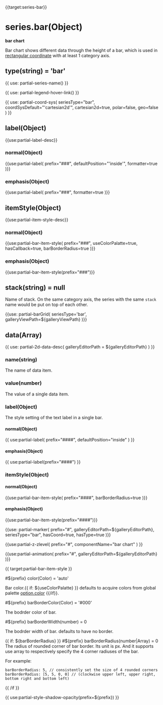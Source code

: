{{target:series-bar}}

# series.bar(Object)

**bar chart**

Bar chart shows different data through the height of a bar, which is used in [rectangular coordinate](~grid) with at least 1 category axis.

## type(string) = 'bar'

{{ use: partial-series-name() }}

{{ use: partial-legend-hover-link() }}

{{ use: partial-coord-sys(
    seriesType="bar",
    coordSysDefault="'cartesian2d'",
    cartesian2d=true,
    polar=false,
    geo=false
) }}

## label(Object)
{{use:partial-label-desc}}
### normal(Object)
{{use:partial-label(
    prefix="###",
    defaultPosition="'inside'",
    formatter=true
)}}
### emphasis(Object)
{{use:partial-label(
    prefix="###",
    formatter=true
)}}

## itemStyle(Object)
{{use:partial-item-style-desc}}
### normal(Object)
{{use:partial-bar-item-style(
    prefix="###",
    useColorPalatte=true,
    hasCallback=true,
    barBorderRadius=true
)}}
### emphasis(Object)
{{use:partial-bar-item-style(prefix="###")}}


## stack(string) = null
Name of stack. On the same category axis, the series with the same `stack` name would be put on top of each other.

{{use: partial-barGrid(
    seriesType='bar',
    galleryViewPath=${galleryViewPath}
)}}


## data(Array)

{{ use: partial-2d-data-desc(
    galleryEditorPath = ${galleryEditorPath}
) }}

### name(string)
The name of data item.

### value(number)
The value of a single data item.

### label(Object)
The style setting of the text label in a single bar.

#### normal(Object)
{{ use:partial-label(
    prefix="####",
    defaultPosition="inside"
) }}
#### emphasis(Object)
{{ use:partial-label(prefix="####") }}

### itemStyle(Object)
#### normal(Object)
{{use:partial-bar-item-style(
    prefix="####",
    barBorderRadius=true
)}}
#### emphasis(Object)
{{use:partial-bar-item-style(prefix="####")}}

{{use: partial-marker(
    prefix="#",
    galleryEditorPath=${galleryEditorPath},
    seriesType="bar",
    hasCoord=true,
    hasType=true
)}}

{{use:partial-z-zlevel(
    prefix="#",
    componentName="bar chart"
) }}

{{use:partial-animation(
    prefix="#",
    galleryEditorPath=${galleryEditorPath}
)}}


{{ target:partial-bar-item-style }}

#${prefix} color(Color) = 'auto'

Bar color.{{ if: ${useColorPalatte} }} defaults to acquire colors from global palette [option.color](~color) {{/if}}.

#${prefix} barBorderColor(Color) = '#000'

The bodrder color of bar.

#${prefix} barBorderWidth(number) = 0

The bodrder width of bar. defaults to have no border.

{{ if: ${barBorderRadius} }}
#${prefix} barBorderRadius(number|Array) = 0
The radius of rounded corner of bar border. Its unit is px. And it supports use array to respectively specify the 4 corner radiuses of the bar.

For example:
```
barBorderRadius: 5, // consistently set the size of 4 rounded corners
barBorderRadius: [5, 5, 0, 0] // (clockwise upper left, upper right, bottom right and bottom left)
```
{{ /if }}

{{ use:partial-style-shadow-opacity(prefix=${prefix}) }}

